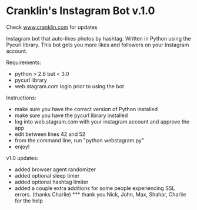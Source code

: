 Cranklin's Instagram Bot v.1.0
==============================
Check www.cranklin.com for updates

Instagram bot that auto-likes photos by hashtag.  Written in Python using the Pycurl library.
This bot gets you more likes and followers on your Instagram account.  

Requirements:
- python > 2.6 but < 3.0
- pycurl library
- web.stagram.com login prior to using the bot

Instructions:
- make sure you have the correct version of Python installed
- make sure you have the pycurl library installed
- log into web.stagram.com with your instagram account and approve the app
- edit between lines 42 and 52
- from the command line, run "python webstagram.py"
- enjoy!

v1.0 updates:
- added browser agent randomizer
- added optional sleep timer 
- added optional hashtag limiter
- added a couple extra additions for some people experiencing SSL errors.  (thanks Charlie)
*** thank you Nick, John, Max, Shahar, Charlie for the help

